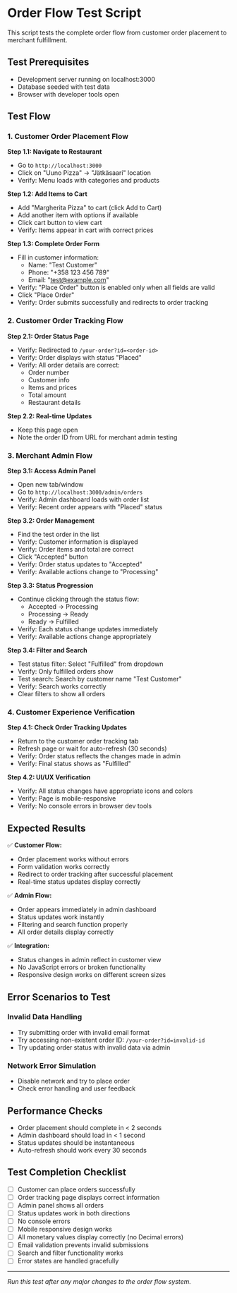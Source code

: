 # Order Flow Test Script

This script tests the complete order flow from customer order placement to merchant fulfillment.

## Test Prerequisites

- Development server running on localhost:3000
- Database seeded with test data
- Browser with developer tools open

## Test Flow

### 1. Customer Order Placement Flow

**Step 1.1: Navigate to Restaurant**

- Go to `http://localhost:3000`
- Click on "Uuno Pizza" → "Jätkäsaari" location
- Verify: Menu loads with categories and products

**Step 1.2: Add Items to Cart**

- Add "Margherita Pizza" to cart (click Add to Cart)
- Add another item with options if available
- Click cart button to view cart
- Verify: Items appear in cart with correct prices

**Step 1.3: Complete Order Form**

- Fill in customer information:
  - Name: "Test Customer"
  - Phone: "+358 123 456 789"
  - Email: "test@example.com"
- Verify: "Place Order" button is enabled only when all fields are valid
- Click "Place Order"
- Verify: Order submits successfully and redirects to order tracking

### 2. Customer Order Tracking Flow

**Step 2.1: Order Status Page**

- Verify: Redirected to `/your-order?id=<order-id>`
- Verify: Order displays with status "Placed"
- Verify: All order details are correct:
  - Order number
  - Customer info
  - Items and prices
  - Total amount
  - Restaurant details

**Step 2.2: Real-time Updates**

- Keep this page open
- Note the order ID from URL for merchant admin testing

### 3. Merchant Admin Flow

**Step 3.1: Access Admin Panel**

- Open new tab/window
- Go to `http://localhost:3000/admin/orders`
- Verify: Admin dashboard loads with order list
- Verify: Recent order appears with "Placed" status

**Step 3.2: Order Management**

- Find the test order in the list
- Verify: Customer information is displayed
- Verify: Order items and total are correct
- Click "Accepted" button
- Verify: Order status updates to "Accepted"
- Verify: Available actions change to "Processing"

**Step 3.3: Status Progression**

- Continue clicking through the status flow:
  - Accepted → Processing
  - Processing → Ready
  - Ready → Fulfilled
- Verify: Each status change updates immediately
- Verify: Available actions change appropriately

**Step 3.4: Filter and Search**

- Test status filter: Select "Fulfilled" from dropdown
- Verify: Only fulfilled orders show
- Test search: Search by customer name "Test Customer"
- Verify: Search works correctly
- Clear filters to show all orders

### 4. Customer Experience Verification

**Step 4.1: Check Order Tracking Updates**

- Return to the customer order tracking tab
- Refresh page or wait for auto-refresh (30 seconds)
- Verify: Order status reflects the changes made in admin
- Verify: Final status shows as "Fulfilled"

**Step 4.2: UI/UX Verification**

- Verify: All status changes have appropriate icons and colors
- Verify: Page is mobile-responsive
- Verify: No console errors in browser dev tools

## Expected Results

✅ **Customer Flow:**

- Order placement works without errors
- Form validation works correctly
- Redirect to order tracking after successful placement
- Real-time status updates display correctly

✅ **Admin Flow:**

- Order appears immediately in admin dashboard
- Status updates work instantly
- Filtering and search function properly
- All order details display correctly

✅ **Integration:**

- Status changes in admin reflect in customer view
- No JavaScript errors or broken functionality
- Responsive design works on different screen sizes

## Error Scenarios to Test

### Invalid Data Handling

- Try submitting order with invalid email format
- Try accessing non-existent order ID: `/your-order?id=invalid-id`
- Try updating order status with invalid data via admin

### Network Error Simulation

- Disable network and try to place order
- Check error handling and user feedback

## Performance Checks

- Order placement should complete in < 2 seconds
- Admin dashboard should load in < 1 second
- Status updates should be instantaneous
- Auto-refresh should work every 30 seconds

## Test Completion Checklist

- [ ] Customer can place orders successfully
- [ ] Order tracking page displays correct information
- [ ] Admin panel shows all orders
- [ ] Status updates work in both directions
- [ ] No console errors
- [ ] Mobile responsive design works
- [ ] All monetary values display correctly (no Decimal errors)
- [ ] Email validation prevents invalid submissions
- [ ] Search and filter functionality works
- [ ] Error states are handled gracefully

---

_Run this test after any major changes to the order flow system._

